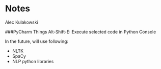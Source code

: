 # Notes
Alec Kulakowski

###PyCharm Things
Alt-Shift-E: Execute selected code in Python Console


In the future, will use following:
* NLTK
* SpaCy
* NLP python libraries